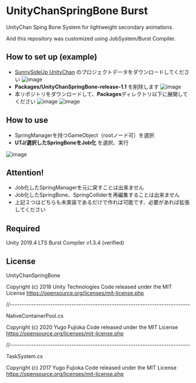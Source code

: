 # UnityChanSpringBone Burst
UnityChan Sping Bone System for lightweight secondary animations.

And this repository was customized using JobSystem/Burst Compiler.



## How to set up (example)

- [SunnySideUp UnityChan](https://unity-chan.com/contents/news/3878/) のプロジェクトデータをダウンロードしてください
![image](https://user-images.githubusercontent.com/57246289/90631247-5854a680-e25d-11ea-8ab8-be3147681e29.png)
- **Packages/UnityChanSpringBone-release-1.1** を削除します
![image](https://user-images.githubusercontent.com/57246289/90631366-981b8e00-e25d-11ea-80b0-c28adacea6b4.png)
- 本リポジトリをダウンロードして、**Packages**ディレクトリ以下に展開してください
![image](https://user-images.githubusercontent.com/57246289/90633807-aff51100-e261-11ea-9e3d-ff898adaba33.png)
![image](https://user-images.githubusercontent.com/57246289/90633717-7f14dc00-e261-11ea-9b77-9b1cc085cd39.png)

## How to use

- SpringManagerを持つGameObject（rootノード可）を選択
- **UTJ/選択したSpringBoneをJob化** を選択、実行

![image](https://user-images.githubusercontent.com/57246289/90634062-1a0db600-e262-11ea-998a-c7f239a09ef0.png)


## Attention!

- Job化したSpringManagerを元に戻すことは出来ません
- Job化したSpringBone、SpringColliderを再編集することは出来ません
- 上記２つはどちらも未実装であるだけで作れば可能です、必要があれば拡張してください



## Required

Unity 2019.4 LTS
Burst Compiler v1.3.4 (verified)



## License

UnityChanSpringBone

Copyright (c) 2018 Unity Technologies
Code released under the MIT License
https://opensource.org/licenses/mit-license.php

//----------------------------------------------------------------------------

NativeContainerPool.cs

Copyright (c) 2020 Yugo Fujioka
Code released under the MIT License
https://opensource.org/licenses/mit-license.php

//----------------------------------------------------------------------------

TaskSystem.cs

Copyright (c) 2017 Yugo Fujioka
Code released under the MIT License
https://opensource.org/licenses/mit-license.php
